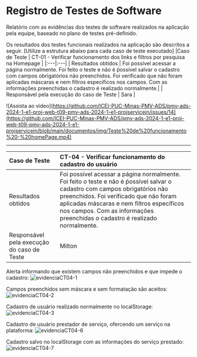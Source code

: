 # Registro de Testes de Software

Relatório com as evidências dos testes de software realizados na aplicação pela equipe, baseado no plano de testes pré-definido.

Os resultados dos testes funcionais realizados na aplicação são descritos a seguir. [Utilize a estrutura abaixo para cada caso de teste executado]
|Caso de Teste    | CT-01 - Verificar funcionamento dos links e filtros por pesquisa na Homepage |
|:---|:---|
| Resultados obtidos | Foi possível acessar a página normalmente. Foi feito o teste e não é ṕossível salvar o cadastro com campos obrigatórios não preenchidos. Foi verificado que não foram aplicadas máscaras e nem filtros específicos nos campos. Com as informações preenchidas o cadastro é realizado normalmente.|
| Responsável pela execução do caso de Teste | Sara |

![Assista ao video](https://github.com/ICEI-PUC-Minas-PMV-ADS/pmv-ads-2024-1-e1-proj-web-t09-pmv-ads-2024-1-e1-projservicein/issues/14](https://github.com/ICEI-PUC-Minas-PMV-ADS/pmv-ads-2024-1-e1-proj-web-t09-pmv-ads-2024-1-e1-projservicein/blob/main/documentos/img/Teste%20de%20funcionamento%20-%20homePage.mp4)
<hr>

|Caso de Teste    | CT-04 - Verificar funcionamento do cadastro do usuário |
|:---|:---|
| Resultados obtidos | Foi possível acessar a página normalmente. Foi feito o teste e não é ṕossível salvar o cadastro com campos obrigatórios não preenchidos. Foi verificado que não foram aplicadas máscaras e nem filtros específicos nos campos. Com as informações preenchidas o cadastro é realizado normalmente.|
| Responsável pela execução do caso de Teste | Milton |

Alerta informando que existem campos não preenchidos e que impede o cadastro:
![evidenciaCT04-1](https://github.com/ICEI-PUC-Minas-PMV-ADS/pmv-ads-2024-1-e1-proj-web-t09-pmv-ads-2024-1-e1-projservicein/assets/165446124/e4b8f355-9b0d-4b2a-8698-6f3d588c5386)

Campos preenchidos sem máscara e sem formatação são aceitos:
![evidenciaCT04-2](https://github.com/ICEI-PUC-Minas-PMV-ADS/pmv-ads-2024-1-e1-proj-web-t09-pmv-ads-2024-1-e1-projservicein/assets/165446124/f2e95ac2-790e-4bdb-8eff-3db8b302b73e)

Cadastro de usuário realizado normalmente no localStorage:
![evidenciaCT04-3](https://github.com/ICEI-PUC-Minas-PMV-ADS/pmv-ads-2024-1-e1-proj-web-t09-pmv-ads-2024-1-e1-projservicein/assets/165446124/afa2dbdd-e908-412d-b603-a1a9b903fedf)

Cadastro de usuário prestador de serviço, ofercendo um serviço na plataforma:
![evidenciaCT04-6](https://github.com/ICEI-PUC-Minas-PMV-ADS/pmv-ads-2024-1-e1-proj-web-t09-pmv-ads-2024-1-e1-projservicein/assets/165446124/35c72212-19c9-45c8-8964-7113dbf1326b)

Cadastro salvo no localStorage com as informações do serviço prestado:
![evidenciaCT04-7](https://github.com/ICEI-PUC-Minas-PMV-ADS/pmv-ads-2024-1-e1-proj-web-t09-pmv-ads-2024-1-e1-projservicein/assets/165446124/7e08ba6b-9454-4b47-9fb4-e1b2e83544dc)
